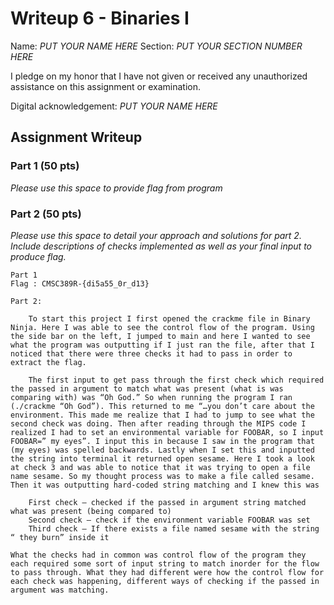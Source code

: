# Writeup 6 - Binaries I

Name: *PUT YOUR NAME HERE*
Section: *PUT YOUR SECTION NUMBER HERE*

I pledge on my honor that I have not given or received any unauthorized assistance on this assignment or examination.

Digital acknowledgement: *PUT YOUR NAME HERE*

## Assignment Writeup

### Part 1 (50 pts)

*Please use this space to provide flag from program*

### Part 2 (50 pts)

*Please use this space to detail your approach and solutions for part 2. Include
descriptions of checks implemented as well as your final input to produce flag.*

```
Part 1
Flag : CMSC389R-{di5a55_0r_d13}

Part 2:

	To start this project I first opened the crackme file in Binary Ninja. Here I was able to see the control flow of the program. Using the side bar on the left, I jumped to main and here I wanted to see what the program was outputting if I just ran the file, after that I noticed that there were three checks it had to pass in order to extract the flag.

	The first input to get pass through the first check which required the passed in argument to match what was present (what is was comparing with) was “Oh God.” So when running the program I ran (./crackme “Oh God”). This returned to me “…you don’t care about the environment. This made me realize that I had to jump to see what the second check was doing. Then after reading through the MIPS code I realized I had to set an environmental variable for FOOBAR, so I input FOOBAR=” my eyes”. I input this in because I saw in the program that (my eyes) was spelled backwards. Lastly when I set this and inputted the string into terminal it returned open sesame. Here I took a look at check 3 and was able to notice that it was trying to open a file name sesame. So my thought process was to make a file called sesame. Then it was outputting hard-coded string matching and I knew this was

	First check – checked if the passed in argument string matched what was present (being compared to)
	Second check – check if the environment variable FOOBAR was set
	Third check – If there exists a file named sesame with the string “ they burn” inside it

What the checks had in common was control flow of the program they each required some sort of input string to match inorder for the flow to pass through. What they had different were how the control flow for each check was happening, different ways of checking if the passed in argument was matching.
``` 
